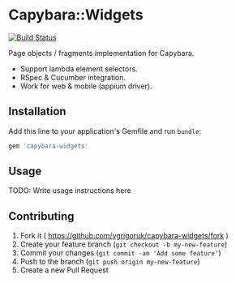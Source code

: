 # Capybara::Widgets

[![Build Status](https://travis-ci.org/vgrigoruk/capybara-widgets.svg?branch=master)](https://travis-ci.org/vgrigoruk/capybara-widgets)

Page objects / fragments implementation for Capybara.
- Support lambda element selectors.
- RSpec & Cucumber integration.
- Work for web & mobile (appium driver).

## Installation

Add this line to your application's Gemfile and run `bundle`:

```ruby
gem 'capybara-widgets'
```


## Usage

TODO: Write usage instructions here

## Contributing

1. Fork it ( https://github.com/vgrigoruk/capybara-widgets/fork )
2. Create your feature branch (`git checkout -b my-new-feature`)
3. Commit your changes (`git commit -am 'Add some feature'`)
4. Push to the branch (`git push origin my-new-feature`)
5. Create a new Pull Request
